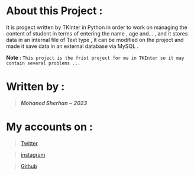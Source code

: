 # **About this Project :**

It is progect written by TKInter in Python in order to work on managing the content of student in terms of entering the name , age and... , and it stores data in an internal file of Text type , it can be modified on the project and made it save data in an external database via MySQL .

**Note :** `This project is the frist project for me in TKInter so it may contain several problems ...`

# **Written by** :
> ___Mohaned Sherhan ~ 2023___

# **My accounts on :**
>[Twitter](https://twitter.com/MrX2023M?t=rHyMHB151bMLMsc94DkKvg&s=09)

>[instagram](https://instagram.com/mr.lxzl?inshid=YmMyMTA2M2Y)

>[Github](https://github.com/Mohaned2023)
